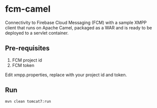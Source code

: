 # fcm-camel
Connectivity to Firebase Cloud Messaging (FCM) with a sample XMPP client that 
runs on Apache Camel, packaged as a WAR and is ready to be deployed to a 
servlet container.

## Pre-requisites
1. FCM project id
2. FCM token

Edit xmpp.properties, replace with your project id and token.

## Run
    mvn clean tomcat7:run